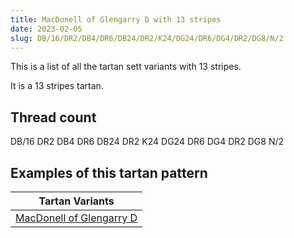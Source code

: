```yaml
---
title: MacDonell of Glengarry D with 13 stripes
date: 2023-02-05
slug: DB/16/DR2/DB4/DR6/DB24/DR2/K24/DG24/DR6/DG4/DR2/DG8/N/2
---
```

This is a list of all the tartan sett variants with 13 stripes.

It is a 13 stripes tartan.


## Thread count
DB/16 DR2 DB4 DR6 DB24 DR2 K24 DG24 DR6 DG4 DR2 DG8 N/2

## Examples of this tartan pattern

| Tartan Variants |
|---------------|
| [MacDonell of Glengarry D](/variants/db/16/dr2/db4/dr6/db24/dr2/k24/dg24/dr6/dg4/dr2/dg8/n/2-db000052-dg11450d-draa0000-k000000-naaaaaa)||
